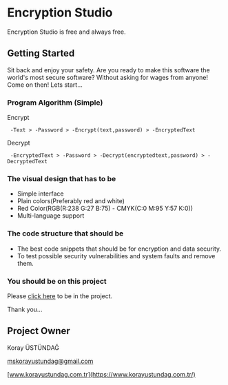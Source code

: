 # Encryption Studio

Encryption Studio is free and always free.

## Getting Started

Sit back and enjoy your safety. Are you ready to make this software the world's most secure software? Without asking for wages from anyone! Come on then! Lets start...

### Program Algorithm (Simple)

Encrypt

```
 -Text > -Password > -Encrypt(text,password) > -EncryptedText
```

Decrypt

```
 -EncryptedText > -Password > -Decrypt(encryptedtext,password) > -DecryptedText
```

### The visual design that has to be

* Simple interface
* Plain colors(Preferably red and white)
* Red Color(RGB(R:238 G:27 B:75) - CMYK(C:0 M:95 Y:57 K:0))
* Multi-language support

### The code structure that should be

* The best code snippets that should be for encryption and data security.
* To test possible security vulnerabilities and system faults and remove them.

### You should be on this project

Please [click here](https://goo.gl/zHHeHe) to be in the project.

Thank you...

## Project Owner

Koray ÜSTÜNDAĞ

[mskorayustundag@gmail.com](mailto:mskorayustundag@gmail.com)

[www.korayustundag.com.tr](https://www.korayustundag.com.tr/)